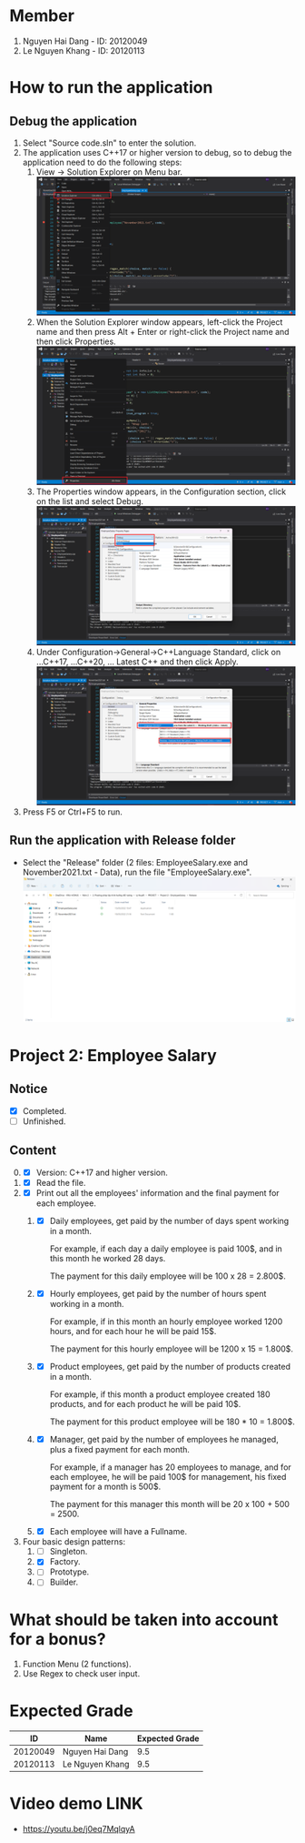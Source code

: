 # Member
1. Nguyen Hai Dang - ID: 20120049
2. Le Nguyen Khang - ID: 20120113
# How to run the application
## Debug the application
1. Select "Source code.sln" to enter the solution.
2. The application uses C++17 or higher version to debug, so to debug the application need to do the following steps:
   1. View -> Solution Explorer on Menu bar.
      ![Step 1](Documents/Cplusplus17-Step1.png "Step 1")
   2. When the Solution Explorer window appears, left-click the Project name and then press Alt + Enter or right-click the Project name and then click Properties.
      ![Step 2](Documents/Cplusplus17-Step2.png "Step 2")
   3. The Properties window appears, in the Configuration section, click on the list and select Debug.
      ![Step 3](Documents/Cplusplus17-Step3.png "Step 3")
   4. Under Configuration->General->C++Language Standard, click on ...C++17, ...C++20, ... Latest C++ and then click Apply.
      ![Step 4](Documents/Cplusplus17-Step4.png "Step 4")
3. Press F5 or Ctrl+F5 to run.
## Run the application with Release folder
- Select the "Release" folder (2 files: EmployeeSalary.exe and November2021.txt - Data), run the file "EmployeeSalary.exe".
![Release](Documents/Release.png "Release")
# Project 2: Employee Salary
## Notice
- [x] Completed.
- [ ] Unfinished.
## Content
0. * [X] Version: C++17 and higher version.
1. * [X] Read the file.
2. * [X] Print out all the employees' information and the final payment for each employee.
   1. * [X] Daily employees, get paid by the number of days spent working in a month.
    
         For example, if each day a daily employee is paid 100$, and in this month he worked 28 days. 
    
         The payment for this daily employee will be 100 x 28 = 2.800$.
    
   2. * [X] Hourly employees, get paid by the number of hours spent working in a month.
    
         For example, if in this month an hourly employee worked 1200 hours, and for each hour he will be paid 15$.
    
         The payment for this hourly employee will be 1200 x 15 = 1.800$.
    
   3. * [X] Product employees, get paid by the number of products created in a month.
    
         For example, if this month a product employee created 180 products, and for each product he will be paid 10$.
    
         The payment for this product employee will be 180 * 10 = 1.800$.
    
   4. * [X] Manager, get paid by the number of employees he managed, plus a fixed payment for each month.
    
         For example, if a manager has 20 employees to manage, and for each employee, he will be paid 100\$ for management, his fixed payment for a month is 500$.
    
         The payment for this manager this month will be 20 x 100 + 500 = 2500. 
    
   5. * [X] Each employee will have a Fullname.
   
3. Four basic design patterns:
   1. * [ ]  Singleton.
   2. * [X]  Factory.
   3. * [ ]  Prototype.
   4. * [ ]  Builder.
# What should be taken into account for a bonus? 
1. Function Menu (2 functions).
2. Use Regex to check user input.
# Expected Grade
| ID | Name | Expected Grade |
| -- | ---- | ------------ |
|20120049|Nguyen Hai Dang|9.5|
|20120113|Le Nguyen Khang|9.5|
# Video demo LINK
- https://youtu.be/j0eq7MqlqyA
